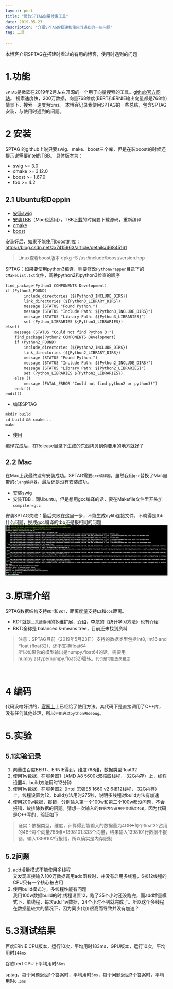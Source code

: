 ```yaml
---
layout: post
title: "微软SPTAG向量搜索工具"
date: 2019-05-23
description: "介绍SPTAG的搭建和使用时遇到的一些问题"
tag: 工具

---
```




本博客介绍SPTAG在搭建时看过的有用的博客，使用时遇到的问题

# 1.功能
`SPTAG`是微软在2019年2月左右开源的一个用于向量搜索的工具。[github官方网站](https://github.com/microsoft/SPTAG)。
搜索速度快，200万数据，向量768维度(BERT和ERNIE输出向量都是768维)情景下，搜索一速度为5ms。
本博客记录我使用SPTAG的一些总结，包含SPTAG安装，与使用时遇到的问题。

# 2 安装
SPTAG 的github上说只要swig、make、boost三个库，但是在装boost的时候还提示说需要intel的TBB。
具体版本为：
- swig >= 3.0
- cmake >= 3.12.0
- boost >= 1.67.0
- tbb >= 4.2


## 2.1 Ubuntu和Deppin
- [安装swig](https://blog.csdn.net/zhangkzz/article/details/88555830)
- [安装TBB](https://blog.csdn.net/u010793236/article/details/74010571)（Mac也适用），TBB[下载](https://github.com/01org/tbb/releases)的时候要下载源码，重新编译
- [cmake](https://www.linuxidc.com/Linux/2018-09/154165.htm)
- [boost](https://www.jianshu.com/p/b280a9f90b05)

安装好后，如果不能使用boost的库：https://blog.csdn.net/zx7415963/article/details/46845161
> Linux查看boost版本 dpkg -S /usr/include/boost/version.hpp

SPTAG：如果要使用python3编译，则要修改`Pythonwrapper`目录下的`CMakeList.txt`文件，调换python2和python3检查的顺序

```shell
find_package(Python3 COMPONENTS Development)
if (Python3_FOUND)
        include_directories (${Python3_INCLUDE_DIRS})
        link_directories (${Python3_LIBRARY_DIRS})
        message (STATUS "Found Python.")
        message (STATUS "Include Path: ${Python3_INCLUDE_DIRS}")
        message (STATUS "Library Path: ${Python3_LIBRARIES}")
        set (Python_LIBRARIES ${Python3_LIBRARIES})
else()
    message (STATUS "Could not find Python 3!")
    find_package(Python2 COMPONENTS Development)
    if (Python2_FOUND)    
        include_directories (${Python2_INCLUDE_DIRS})
        link_directories (${Python2_LIBRARY_DIRS})
        message (STATUS "Found Python.")
        message (STATUS "Include Path: ${Python2_INCLUDE_DIRS}")
        message (STATUS "Library Path: ${Python2_LIBRARIES}")
        set (Python_LIBRARIES ${Python2_LIBRARIES})
    else ()
        message (FATAL_ERROR "Could not find python2 or python3!")
    endif()
endif()
```

- 编译SPTAG

```shell
mkdir build
cd build && cmake .. 
make
```

- 使用

编译完成后，在Release目录下生成的东西拷贝到你要用的地方就好了

## 2.2 Mac
在Mac上我最终没有安装成功。SPTAG需要`gcc编译器`，虽然我用`gcc`替换了Mac自带的`clang编译器`，最后还是没有安装成功。
- [安装swig](http://blog.sina.com.cn/s/blog_4c191f7a0102z47f.html)
- 安装TBB：同Ubuntu，但是想用gcc编译的话，要在Makefile文件里开头加`compiler=gcc`

安装SPTAG失败：最后失败在这里一步，不能生成dylib连接文件，不晓得是tbb什么问题，换成gcc编译的tbb还是报相同的问题
![](/images/posts/sptag-mac-install-error.png)

# 3.原理介绍
SPTAG数据结构支持`KDT`和`BKT`，距离度量支持`L2`和`cos`距离。
- KDT就是`二叉搜索树`的多维扩展，[介绍](https://blog.csdn.net/xbmatrix/article/details/63683614)，李航的《统计学习方法》也有介绍
- BKT:全称是 balanced k-means tree，目前还未找到资料

>注意：SPTAG目前（2019年5月23日）支持的数据类型包括Int8, Int16 and Float (float32)，还不支持float64 <br>
所以如果你的模型输出是numpy.float64的话，需要用numpy.astype(numpy.float32)强转。`代价是可能丢失精度`

<br>

# 4 编码
代码没啥好讲的，[官网上](https://github.com/microsoft/SPTAG/blob/master/docs/GettingStart.md)上已经给了使用方法。其代码下是直接调用了C++库，没有任何其他处理，所以`不能通过python去debug`。

# 5.实验
## 5.1实验记录
1. 向量由百度BERT、ERNIE得到，维度768维，数据类型float32
1. 使用1w数据，在服务器1（AMD A8 5600k双核四线程， 32G内存）上，线程设置4，build方法用时12分钟
1. 使用1w数据，在服务器2（Intel 志强E5 1660 v2 6核12线程， 32G内存）上，线程设置为12，build方法用时275秒，说明多线程对build方法有加速
1. 使用200w数据，报错，分别输入第一个100w和第二个100w都没问题，不会报错，故排除数据的问题。猜想一次输入的`数据内存占用不能超过4GB`，因为代码是C++写的，验证如下

> 证实：依据类型，维度，计算得到能输入的数据量为4GB➗每个float32占用的4B➗每个向量768维=1398101.333个向量，结果输入1398101行数据不报错，输入1398102行报错，所以确实是内存限制

## 5.2问题
1. add增量模式不能使用多线程 <br>
又发现直接输入100万数据调用add函数时，并没有启用多线程，6核12线程的CPU只有一个核心被占用
1. 使用build模式时，多线程性能有问题 <br>
我用100w数据build的时,线程设置12，跑了35个小时还没跑完，而add增量模式下，单线程，每次add 1w数据，24个小时不到就完成了。所以这个多线程在数据量较大的情况下，因为同步代价很高而导致并没有加速？


# 5.3测试结果
百度ERNIE CPU版本，运行10次，平均用时183ms，GPU版本，运行10次，平均用时`144ms`

谷歌bert CPU下平均用时`66ms`

sptag，每个问题返回1个答案时，平均用时`5ms`，每个问题返回3个答案时，平均用时`6.3ms`


